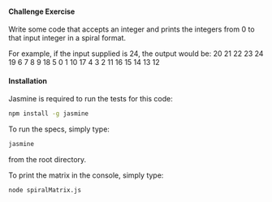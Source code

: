 ####  Challenge Exercise

Write some code that accepts an integer and prints the integers
from 0 to that input integer in a spiral format.

For example, if the input supplied is 24, the output would be:
20 21 22 23 24
19 6 7 8 9
18 5 0 1 10
17 4 3 2 11
16 15 14 13 12




#### Installation

Jasmine is required to run the tests for this code:

```bash
npm install -g jasmine
```

To run the specs, simply type:

```bash
jasmine
```

from the root directory.

To print the matrix in the console, simply type:

 ```bash
 node spiralMatrix.js
 ```